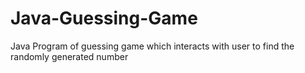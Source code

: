 # Java-Guessing-Game
Java Program of guessing game which interacts with user to find the randomly generated number
